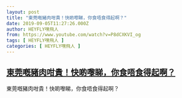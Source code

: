 ```yaml
---
layout: post
title: "東莞嘅豬肉咁貴！快啲嚟睇，你食唔食得起啊？"
date: 2019-09-05T11:27:26.000Z
author: HEYFLY嘿飛人
from: https://www.youtube.com/watch?v=P8dCXKVI_og
tags: [ HEYFLY嘿飛人 ]
categories: [ HEYFLY嘿飛人 ]
---
```

<!--1567682846000-->
[東莞嘅豬肉咁貴！快啲嚟睇，你食唔食得起啊？](https://www.youtube.com/watch?v=P8dCXKVI_og)
------

<div>
東莞嘅豬肉咁貴！快啲嚟睇，你食唔食得起啊？
</div>
